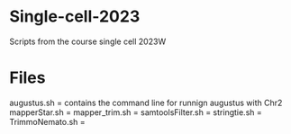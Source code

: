# Single-cell-2023
Scripts from the course single cell 2023W

# Files
augustus.sh = contains the command line for runnign augustus with Chr2
mapperStar.sh =
mapper_trim.sh =
samtoolsFilter.sh =
stringtie.sh =
TrimmoNemato.sh =  
